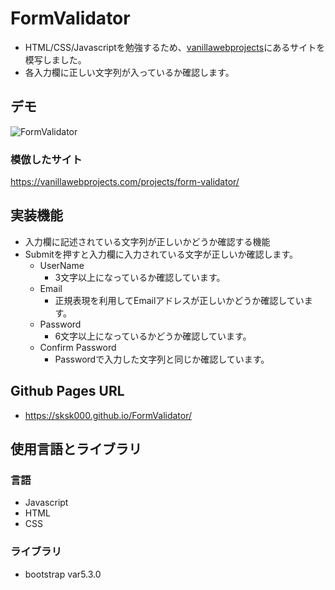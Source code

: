 # FormValidator
- HTML/CSS/Javascriptを勉強するため、[vanillawebprojects](https://vanillawebprojects.com/)にあるサイトを模写しました。
- 各入力欄に正しい文字列が入っているか確認します。
## デモ
![FormValidator](https://github.com/sksk000/FormValidator/assets/137740372/bb244b83-9da1-4631-9a2a-5ebc8386e114)

### 模倣したサイト
https://vanillawebprojects.com/projects/form-validator/

## 実装機能
- 入力欄に記述されている文字列が正しいかどうか確認する機能
- Submitを押すと入力欄に入力されている文字が正しいか確認します。
  - UserName
    - 3文字以上になっているか確認しています。
  - Email
    - 正規表現を利用してEmailアドレスが正しいかどうか確認しています。
  - Password
    - 6文字以上になっているかどうか確認しています。
  - Confirm Password
    - Passwordで入力した文字列と同じか確認しています。

## Github Pages URL
- https://sksk000.github.io/FormValidator/

## 使用言語とライブラリ
### 言語
- Javascript
- HTML
- CSS

### ライブラリ
- bootstrap var5.3.0
